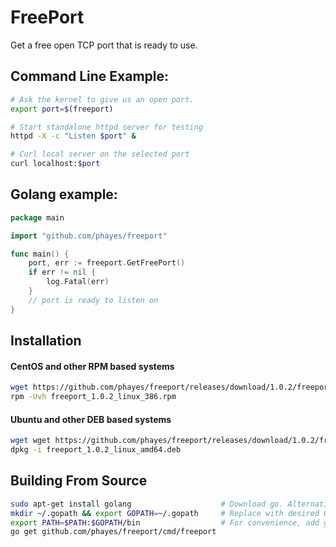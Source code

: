 FreePort
========

Get a free open TCP port that is ready to use.

## Command Line Example:
```bash
# Ask the kernel to give us an open port.
export port=$(freeport)

# Start standalone httpd server for testing
httpd -X -c "Listen $port" &

# Curl local server on the selected port
curl localhost:$port
```

## Golang example:
```go
package main

import "github.com/phayes/freeport"

func main() {
	port, err := freeport.GetFreePort()
	if err != nil {
		log.Fatal(err)
	}
	// port is ready to listen on
}

```

## Installation

#### CentOS and other RPM based systems
```bash
wget https://github.com/phayes/freeport/releases/download/1.0.2/freeport_1.0.2_linux_386.rpm
rpm -Uvh freeport_1.0.2_linux_386.rpm
```

#### Ubuntu and other DEB based systems
```bash
wget wget https://github.com/phayes/freeport/releases/download/1.0.2/freeport_1.0.2_linux_amd64.deb
dpkg -i freeport_1.0.2_linux_amd64.deb
```

## Building From Source
```bash
sudo apt-get install golang                    # Download go. Alternativly build from source: https://golang.org/doc/install/source
mkdir ~/.gopath && export GOPATH=~/.gopath     # Replace with desired GOPATH
export PATH=$PATH:$GOPATH/bin                  # For convenience, add go's bin dir to your PATH
go get github.com/phayes/freeport/cmd/freeport
```
